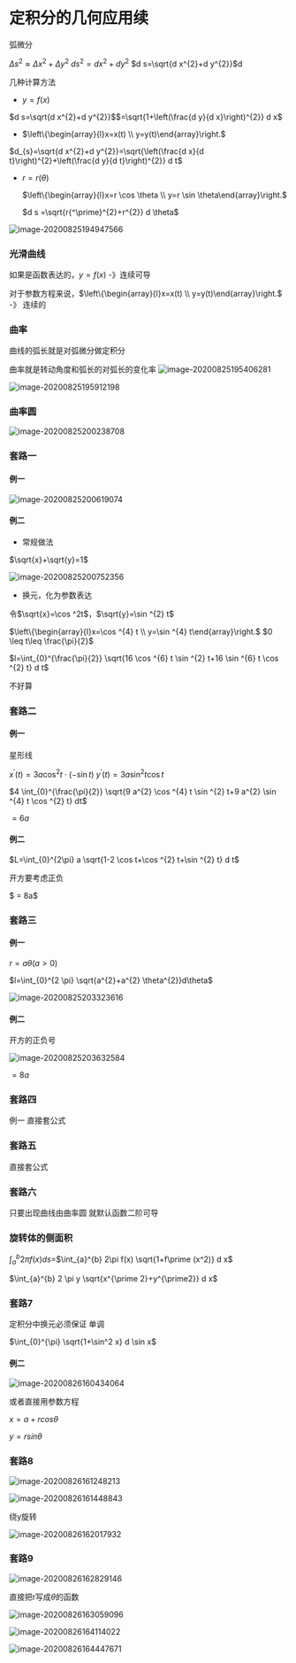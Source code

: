 # 定积分的几何应用续

弧微分 

$\Delta s^{2} \approx \Delta x^{2}+\Delta y^{2}$
$d s^{2}=d x^{2}+d y^{2}$
$d s=\sqrt{d x^{2}+d y^{2}}$d

几种计算方法



- $y=f(x)$ 

$d s=\sqrt{d x^{2}+d y^{2}}$$=\sqrt{1+\left(\frac{d y}{d x}\right)^{2}} d x$

- $\left\{\begin{array}{l}x=x(t) \\ y=y(t)\end{array}\right.$

$d_{s}=\sqrt{d x^{2}+d y^{2}}=\sqrt{\left(\frac{d x}{d t}\right)^{2}+\left(\frac{d y}{d t}\right)^{2}} d t$



- $r= r(\theta)$

  $\left\{\begin{array}{l}x=r \cos \theta \\ y=r \sin \theta\end{array}\right.$

  $d s =\sqrt{r{^\prime}^{2}+r^{2}} d \theta$

  

![image-20200825194947566](https://xgdyp.oss-cn-hangzhou.aliyuncs.com/img/image-20200825194947566.png)

### 光滑曲线

如果是函数表达的，$y=f(x)$  -》连续可导

对于参数方程来说，$\left\{\begin{array}{l}x=x(t) \\ y=y(t)\end{array}\right.$ -》 连续的

### 曲率

曲线的弧长就是对弧微分做定积分

曲率就是转动角度和弧长的对弧长的变化率 ![image-20200825195406281](https://xgdyp.oss-cn-hangzhou.aliyuncs.com/img/image-20200825195406281.png)

![image-20200825195912198](https://xgdyp.oss-cn-hangzhou.aliyuncs.com/img/image-20200825195912198.png)

### 曲率圆

![image-20200825200238708](https://xgdyp.oss-cn-hangzhou.aliyuncs.com/img/image-20200825200238708.png)

### 套路一 

#### 例一

![image-20200825200619074](https://xgdyp.oss-cn-hangzhou.aliyuncs.com/img/image-20200825200619074.png)

#### 例二

- 常规做法

$\sqrt{x}+\sqrt{y}=1$

![image-20200825200752356](https://xgdyp.oss-cn-hangzhou.aliyuncs.com/img/image-20200825200752356.png)

- 换元，化为参数表达

令$\sqrt{x}=\cos ^2t$，$\sqrt{y}=\sin ^{2} t$

$\left\{\begin{array}{l}x=\cos ^{4} t \\ y=\sin ^{4} t\end{array}\right.$   $0 \leq t\leq \frac{\pi}{2}$

$l=\int_{0}^{\frac{\pi}{2}} \sqrt{16 \cos ^{6} t \sin ^{2} t+16 \sin ^{6} t \cos ^{2} t} d t$

不好算

### 套路二

#### 例一

星形线

$x^{\prime}(t)=3 a \cos ^{2} t \cdot(-\sin t)$
$y^{\prime}(t)=3 a \sin ^{2} t \cos t$

$4 \int_{0}^{\frac{\pi}{2}} \sqrt{9 a^{2} \cos ^{4} t \sin ^{2} t+9 a^{2} \sin ^{4} t \cos ^{2} t}  dt$

$=6a$

#### 例二

$L=\int_{0}^{2\pi} a \sqrt{1-2 \cos t+\cos ^{2} t+\sin ^{2} t} d t$

开方要考虑正负

$ = 8a$

### 套路三

#### 例一

$r = a\theta(a>0)$ 

$l=\int_{0}^{2 \pi} \sqrt{a^{2}+a^{2} \theta^{2}}d\theta$

![image-20200825203323616](https://xgdyp.oss-cn-hangzhou.aliyuncs.com/img/image-20200825203323616.png)

#### 例二

开方的正负号

![image-20200825203632584](https://xgdyp.oss-cn-hangzhou.aliyuncs.com/img/image-20200825203632584.png)

$=8a$

### 套路四

例一 直接套公式

### 套路五

直接套公式

### 套路六

只要出现曲线由曲率圆 就默认函数二阶可导

### 

### 旋转体的侧面积

$\int_a^b2\pi f(x)ds=$$\int_{a}^{b} 2\pi f(x) \sqrt{1+f\prime (x^2)} d x$

$\int_{a}^{b} 2 \pi y \sqrt{x^{\prime 2}+y^{\prime2}} d x$

### 套路7

定积分中换元必须保证 单调

$\int_{0}^{\pi} \sqrt{1+\sin^2 x} d \sin x$

#### 例二

![image-20200826160434064](https://xgdyp.oss-cn-hangzhou.aliyuncs.com/img/image-20200826160434064.png)

或者直接用参数方程

$x=a+rcos\theta$

$y=rsin\theta$



### 套路8

![image-20200826161248213](https://xgdyp.oss-cn-hangzhou.aliyuncs.com/img/image-20200826161248213.png)

![image-20200826161448843](https://xgdyp.oss-cn-hangzhou.aliyuncs.com/img/image-20200826161448843.png)

绕y旋转

![image-20200826162017932](https://xgdyp.oss-cn-hangzhou.aliyuncs.com/img/image-20200826162017932.png)

### 套路9

![image-20200826162829146](https://xgdyp.oss-cn-hangzhou.aliyuncs.com/img/image-20200826162829146.png)

直接把r写成$\theta$的函数

![image-20200826163059096](https://xgdyp.oss-cn-hangzhou.aliyuncs.com/img/image-20200826163059096.png)

![image-20200826164114022](https://xgdyp.oss-cn-hangzhou.aliyuncs.com/img/image-20200826164114022.png)

![image-20200826164447671](https://xgdyp.oss-cn-hangzhou.aliyuncs.com/img/image-20200826164447671.png)
